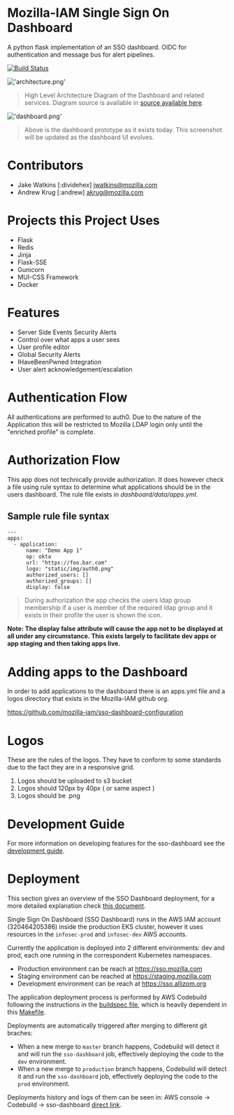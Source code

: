 # Mozilla-IAM Single Sign On Dashboard
A python flask implementation of an SSO dashboard.  OIDC for authentication and message bus for alert pipelines.

[![Build Status](https://travis-ci.org/mozilla-iam/sso-dashboard.svg?branch=master)](https://travis-ci.org/mozilla-iam/sso-dashboard)

!['architecture.png'](docs/images/architecture.png)
> High Level Architecture Diagram of the Dashboard and related services.  Diagram source is available in [source available here](docs/architecture.mermaid).

!['dashboard.png'](docs/images/dashboard.png)
> Above is the dashboard prototype as it exists today. This screenshot will be updated as the dashboard UI evolves.

# Contributors

* Jake Watkins [:dividehex] jwatkins@mozilla.com
* Andrew Krug [:andrew] akrug@mozilla.com

# Projects this Project Uses

* Flask
* Redis
* Jinja
* Flask-SSE
* Gunicorn
* MUI-CSS Framework
* Docker

# Features

* Server Side Events Security Alerts
* Control over what apps a user sees
* User profile editor
* Global Security Alerts
* IHaveBeenPwned Integration
* User alert acknowledgement/escalation

# Authentication Flow

All authentications are performed to auth0.  Due to the nature of the Application
this will be restricted to Mozilla LDAP login only until the "enriched profile"
is complete.

# Authorization Flow
This app does not technically provide authorization.  It does however check a
file using rule syntax to determine what applications should be in the users
dashboard.  The rule file exists in _dashboard/data/apps.yml_.

## Sample rule file syntax

```
---
apps:
  - application:
      name: "Demo App 1"
      op: okta
      url: "https://foo.bar.com"
      logo: "static/img/auth0.png"
      authorized_users: []
      authorized_groups: []
      display: false
```

> During authorization the app checks the users ldap group membership if a user
is member of the required ldap group and it exists in their profile the user is
shown the icon.

__Note: The display false attribute will cause the app not to be displayed at
all under any circumstance.  This exists largely to facilitate dev apps or
app staging and then taking apps live.__

# Adding apps to the Dashboard

In order to add applications to the dashboard there is an apps.yml file and
a logos directory that exists in the Mozilla-IAM github org.

https://github.com/mozilla-iam/sso-dashboard-configuration

# Logos
These are the rules of the logos.  They have to conform to some standards due
to the fact they are in a responsive grid.

1. Logos should be uploaded to s3 bucket
2. Logos should 120px by 40px ( or same aspect )
3. Logos should be .png

# Development Guide

For more information on developing features for the sso-dashboard see the [development guide](docs/development.md).

# Deployment
This section gives an overview of the SSO Dashboard deployment, for a more detailed explanation check [this document](https://github.com/mozilla-iam/iam-infra/blob/74a68749db6f9043bdd36970d0e94de322cd9804/docs/runbooks/sso-dashboard.md).

Single Sign On Dashboard (SSO Dashboard) runs in the AWS IAM account (320464205386) inside the production EKS cluster, however it uses resources in the `infosec-prod` and `infosec-dev` AWS accounts.

Currently the application is deployed into 2 different environments: dev and prod, each one running in the correspondent Kubernetes namespaces.
 - Production environment can be reach at https://sso.mozilla.com
 - Staging environment can be reached at https://staging.mozilla.com
 - Development environment can be reach at https://sso.allizom.org

The application deployment process is performed by AWS Codebuild following the instructions in the [buildspec file](https://github.com/mozilla-iam/sso-dashboard/blob/master/buildspec-k8s.yml), which is heavily dependent in this [Makefile](https://github.com/mozilla-iam/sso-dashboard/blob/master/Makefile).

Deployments are automatically triggered after merging to different git braches:
 - When a new merge to `master` branch happens, Codebuild will detect it and will run the `sso-dashboard` job, effectively deploying the code to the `dev` environment.
 - When a new merge to `production` branch happens, Codebuild will detect it and run the `sso-dashboard` job, effectively deploying the code to the `prod` environment.

Deployments history and logs of them can be seen in: AWS console -> Codebuild -> sso-dashboard [direct link](https://us-west-2.console.aws.amazon.com/codesuite/codebuild/projects/sso-dashboard/history?region=us-west-2).
